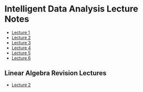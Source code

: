 # Intelligent Data Analysis Lecture Notes

- [Lecture 1]()
- [Lecture 2]()
- [Lecture 3](out/Ida-Lecture3.html)
- [Lecture 4](out/Ida-Lecture4.html)
- [Lecture 5](out/Ida-Lecture5.html)
- [Lecture 6](out/Ida-Lecture6.html)

## Linear Algebra Revision Lectures

- [Lecture 2](out/Ida-LALecture2.html)
